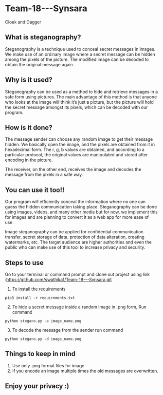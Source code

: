 # Team-18---Synsara
Cloak and Dagger


## What is steganography?

Steganography is a technique used to conceal secret messages in images. We make use of an ordinary image where a secret message can be hidden among the pixels of the picture. The modified image can be decoded to obtain the original message again.


## Why is it used?

Steganography can be used as a method to hide and retrieve messages in a safe form using pictures. The main advantage of this method is that anyone who looks at the image will think it’s just a picture, but the picture will hold the secret message amongst its pixels, which can be decoded with our program.

## How is it done?

The message sender can choose any random image to get their message hidden.
We basically open the image, and the pixels are obtained from it in hexadecimal form. The r, g, b values are obtained, and according to a particular protocol, the original values are manipulated and stored after encoding in the picture.

The receiver, on the other end, receives the image and decodes the message from the pixels in a safe way.

## You can use it too!!

Our program will efficiently conceal the information where no one can guess the hidden communication taking place. Steganography can be done using images, videos, and many other media but for now, we implement this for images and are planning to convert it as a web app for more ease of use.

Image steganography can be applied for confidential communication transfer, secret storage of data, protection of data alteration, creating watermarks, etc. 
The target audience are higher authorities and even the public who can make use of this tool to increase privacy and security.

## Steps to use

Go to your terminal or command prompt and clone out project using link :https://github.com/swathika1/Team-18---Synsara.git

1) To install the requirements
```
pip3 install -r requirements.txt
```
2) To hide a secret message inside a random image in .png form, Run command
```
python stegano.py -e image_name.png
```
3) To decode the message from the sender run command
```
python stegano.py -d image_name.png
```


## Things to keep in mind

1) Use only .png format files for image
2) If you encode an image multiple times the old messages are overwritten.

## Enjoy your privacy :)

















